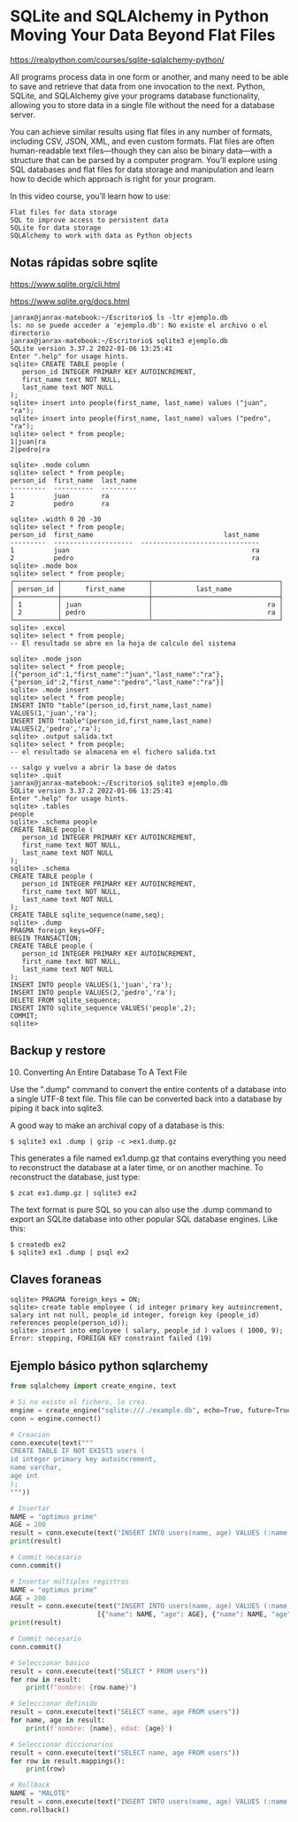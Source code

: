 # SQLite and SQLAlchemy in Python Moving Your Data Beyond Flat Files

https://realpython.com/courses/sqlite-sqlalchemy-python/

All programs process data in one form or another, and many need to be able to save and retrieve that data from one
invocation to the next. Python, SQLite, and SQLAlchemy give your programs database functionality, allowing you to store
data in a single file without the need for a database server.

You can achieve similar results using flat files in any number of formats, including CSV, JSON, XML, and even custom
formats. Flat files are often human-readable text files—though they can also be binary data—with a structure that can be
parsed by a computer program. You’ll explore using SQL databases and flat files for data storage and manipulation and
learn how to decide which approach is right for your program.

In this video course, you’ll learn how to use:

    Flat files for data storage
    SQL to improve access to persistent data
    SQLite for data storage
    SQLAlchemy to work with data as Python objects

## Notas rápidas sobre sqlite

https://www.sqlite.org/cli.html

https://www.sqlite.org/docs.html

```sqlite
janrax@janrax-matebook:~/Escritorio$ ls -ltr ejemplo.db
ls: no se puede acceder a 'ejemplo.db': No existe el archivo o el directorio
janrax@janrax-matebook:~/Escritorio$ sqlite3 ejemplo.db
SQLite version 3.37.2 2022-01-06 13:25:41
Enter ".help" for usage hints.
sqlite> CREATE TABLE people (
   person_id INTEGER PRIMARY KEY AUTOINCREMENT,
   first_name text NOT NULL,
   last_name text NOT NULL
);
sqlite> insert into people(first_name, last_name) values ("juan", "ra");
sqlite> insert into people(first_name, last_name) values ("pedro", "ra");
sqlite> select * from people;
1|juan|ra
2|pedro|ra

sqlite> .mode column
sqlite> select * from people;
person_id  first_name  last_name
---------  ----------  ---------
1          juan        ra       
2          pedro       ra       

sqlite> .width 0 20 -30
sqlite> select * from people;
person_id  first_name                                 last_name
---------  --------------------  ------------------------------
1          juan                                              ra
2          pedro                                             ra
sqlite> .mode box
sqlite> select * from people;
┌───────────┬──────────────────────┬────────────────────────────────┐
│ person_id │      first_name      │           last_name            │
├───────────┼──────────────────────┼────────────────────────────────┤
│ 1         │ juan                 │                             ra │
│ 2         │ pedro                │                             ra │
└───────────┴──────────────────────┴────────────────────────────────┘
sqlite> .excel
sqlite> select * from people;
-- El resultado se abre en la hoja de calculo del sistema

sqlite> .mode json
sqlite> select * from people;
[{"person_id":1,"first_name":"juan","last_name":"ra"},
{"person_id":2,"first_name":"pedro","last_name":"ra"}]
sqlite> .mode insert
sqlite> select * from people;
INSERT INTO "table"(person_id,first_name,last_name) VALUES(1,'juan','ra');
INSERT INTO "table"(person_id,first_name,last_name) VALUES(2,'pedro','ra');
sqlite> .output salida.txt
sqlite> select * from people;
-- el resultado se almacena en el fichero salida.txt

-- salgo y vuelvo a abrir la base de datos
sqlite> .quit
janrax@janrax-matebook:~/Escritorio$ sqlite3 ejemplo.db
SQLite version 3.37.2 2022-01-06 13:25:41
Enter ".help" for usage hints.
sqlite> .tables
people
sqlite> .schema people
CREATE TABLE people (
   person_id INTEGER PRIMARY KEY AUTOINCREMENT,
   first_name text NOT NULL,
   last_name text NOT NULL
);
sqlite> .schema
CREATE TABLE people (
   person_id INTEGER PRIMARY KEY AUTOINCREMENT,
   first_name text NOT NULL,
   last_name text NOT NULL
);
CREATE TABLE sqlite_sequence(name,seq);
sqlite> .dump
PRAGMA foreign_keys=OFF;
BEGIN TRANSACTION;
CREATE TABLE people (
   person_id INTEGER PRIMARY KEY AUTOINCREMENT,
   first_name text NOT NULL,
   last_name text NOT NULL
);
INSERT INTO people VALUES(1,'juan','ra');
INSERT INTO people VALUES(2,'pedro','ra');
DELETE FROM sqlite_sequence;
INSERT INTO sqlite_sequence VALUES('people',2);
COMMIT;
sqlite> 
```

## Backup y restore

10. Converting An Entire Database To A Text File

Use the ".dump" command to convert the entire contents of a database into a single UTF-8 text file. This file can be
converted back into a database by piping it back into sqlite3.

A good way to make an archival copy of a database is this:

    $ sqlite3 ex1 .dump | gzip -c >ex1.dump.gz

This generates a file named ex1.dump.gz that contains everything you need to reconstruct the database at a later time,
or on another machine. To reconstruct the database, just type:

    $ zcat ex1.dump.gz | sqlite3 ex2

The text format is pure SQL so you can also use the .dump command to export an SQLite database into other popular SQL
database engines. Like this:

    $ createdb ex2
    $ sqlite3 ex1 .dump | psql ex2

## Claves foraneas

    sqlite> PRAGMA foreign_keys = ON;
    sqlite> create table employee ( id integer primary key autoincrement, salary int not null, people_id integer, foreign key (people_id) references people(person_id));
    sqlite> insert into employee ( salary, people_id ) values ( 1000, 9);
    Error: stepping, FOREIGN KEY constraint failed (19)

## Ejemplo básico python sqlarchemy

```python
from sqlalchemy import create_engine, text

# Si no existe el fichero, lo crea.
engine = create_engine("sqlite:///./example.db", echo=True, future=True)
conn = engine.connect()

# Creación
conn.execute(text("""
CREATE TABLE IF NOT EXISTS users ( 
id integer primary key autoincrement,
name varchar, 
age int
);
"""))

# Insertar
NAME = "optimus prime"
AGE = 200
result = conn.execute(text("INSERT INTO users(name, age) VALUES (:name, :age)"), [{"name": NAME, "age": AGE}])
print(result)

# Commit necesario
conn.commit()

# Insertar múltiples registros
NAME = "optimus prime"
AGE = 200
result = conn.execute(text("INSERT INTO users(name, age) VALUES (:name, :age)"),
                      [{"name": NAME, "age": AGE}, {"name": NAME, "age": AGE}])
print(result)

# Commit necesario
conn.commit()

# Seleccionar básico
result = conn.execute(text("SELECT * FROM users"))
for row in result:
    print(f"nombre: {row.name}")

# Seleccionar definido
result = conn.execute(text("SELECT name, age FROM users"))
for name, age in result:
    print(f'nombre: {name}, edad: {age}')

# Seleccionar diccionarios
result = conn.execute(text("SELECT name, age FROM users"))
for row in result.mappings():
    print(row)

# Rollback
NAME = "MALOTE"
result = conn.execute(text("INSERT INTO users(name, age) VALUES (:name, :age)"), [{"name": NAME, "age": AGE}])
conn.rollback()

```